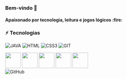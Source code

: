 ### Bem-vindo :wave:

<h4> Apaixonado por tecnologia, leitura e jogos lógicos :fire: </h4>

### :zap: Tecnologias

![JAVA](https://img.shields.io/badge/JAVA-%2320232a.svg?style=for-the-badge&logo=JAVA&logoColor=23323330)
![HTML](https://img.shields.io/badge/HTML5-%2320232a.svg?style=for-the-badge&logo=HTML5&logoColor=%20ci)
![CSS3](https://img.shields.io/badge/CSS3-%2320232a.svg?style=for-the-badge&logo=css3&logoColor=007CFF)
![GIT](https://img.shields.io/badge/GIT-%2320232a.svg?style=for-the-badge&logo=GIT&logoColor=%20ci)

<section display="inline-block">
  
  <img width="50" src="https://cdn.jsdelivr.net/gh/devicons/devicon/icons/java/java-original.svg" />
  <img width="50" src="https://cdn.jsdelivr.net/gh/devicons/devicon/icons/java/java-original-wordmark.svg" />

<img width="50" src="https://cdn.jsdelivr.net/gh/devicons/devicon/icons/html5/html5-plain-wordmark.svg" />
<img width="50" src="https://cdn.jsdelivr.net/gh/devicons/devicon/icons/css3/css3-plain-wordmark.svg" />
<img width="50" src="https://cdn.jsdelivr.net/gh/devicons/devicon/icons/git/git-plain-wordmark.svg" />
  
  </section








![GitHub](https://github-readme-stats.vercel.app/api?username=brendojs&show_icons=true&theme=cobalt)

